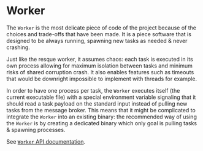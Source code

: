 # Worker

The `Worker` is the most delicate piece of code of the project because of the choices and trade-offs that have been made. It is a piece software that is designed to be always running, spawning new tasks as needed & never crashing.

Just like the resque worker, it assumes chaos: each task is executed in its own process allowing for maximum isolation between tasks and minimum risks of shared corruption crash. It also enables features such as timeouts that would be downright impossible to implement with threads for example.

In order to have one process per task, the `Worker` executes itself (the current executable file) with a special environment variable signaling that it should read a task payload on the standard input instead of pulling new tasks from the message broker. This means that it might be complicated to integrate the `Worker` into an existing binary: the recommended way of using the `Worker` is by creating a dedicated binary which only goal is pulling tasks & spawning processes.

See [`Worker` API documentation](https://docs.rs/batch/0.1/batch/struct.Worker.html).
